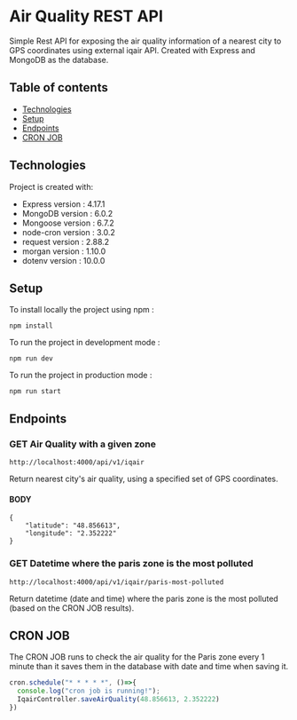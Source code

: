 # Air Quality REST API
Simple Rest API for exposing the air quality information of a nearest city to GPS coordinates using external iqair API. Created with Express and MongoDB as the database.

## Table of contents
* [Technologies](#technologies)
* [Setup](#setup)
* [Endpoints](#endpoints)
* [CRON JOB](#cron-job)

## Technologies
Project is created with:
* Express version : 4.17.1
* MongoDB version : 6.0.2
* Mongoose version : 6.7.2
* node-cron version : 3.0.2
* request version : 2.88.2
* morgan version : 1.10.0
* dotenv version : 10.0.0

## Setup
To install locally the project using npm : 
```
npm install
```

To run the project in development mode :
```
npm run dev
```

To run the project in production mode :
```
npm run start
```

## Endpoints

### GET Air Quality with a given zone
```
http://localhost:4000/api/v1/iqair
```
Return nearest city's air quality, using a specified set of GPS coordinates.

#### BODY
```
{
    "latitude": "48.856613",
    "longitude": "2.352222"
}
```

### GET Datetime where the paris zone is the most polluted
```
http://localhost:4000/api/v1/iqair/paris-most-polluted
```
Return datetime (date and time) where the paris zone is the most polluted (based on the CRON JOB results).

## CRON JOB
The CRON JOB runs to check the air quality for the Paris zone every 1 minute than it saves them in the
database with date and time when saving it.
```javascript
cron.schedule("* * * * *", ()=>{
  console.log("cron job is running!");
  IqairController.saveAirQuality(48.856613, 2.352222)
})
```